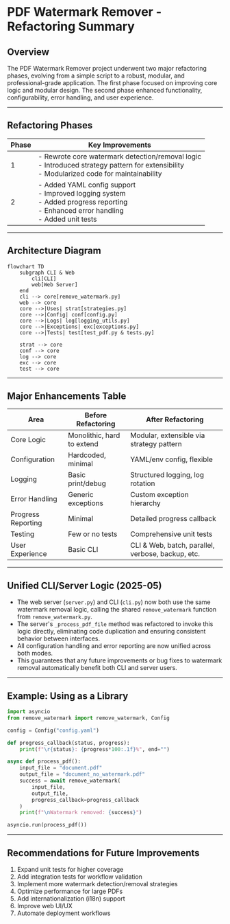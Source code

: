 # PDF Watermark Remover - Refactoring Summary

## Overview

The PDF Watermark Remover project underwent two major refactoring phases, evolving from a simple script to a robust, modular, and professional-grade application. The first phase focused on improving core logic and modular design. The second phase enhanced functionality, configurability, error handling, and user experience.

---

## Refactoring Phases

| Phase | Key Improvements |
|-------|---------------------------------------------------------------------------------------------------------------------------------------|
| 1     | - Rewrote core watermark detection/removal logic<br>- Introduced strategy pattern for extensibility<br>- Modularized code for maintainability |
| 2     | - Added YAML config support<br>- Improved logging system<br>- Added progress reporting<br>- Enhanced error handling<br>- Added unit tests      |

---

## Architecture Diagram

```mermaid
flowchart TD
    subgraph CLI & Web
        cli[CLI]
        web[Web Server]
    end
    cli --> core[remove_watermark.py]
    web --> core
    core -->|Uses| strat[strategies.py]
    core -->|Config| conf[config.py]
    core -->|Logs| log[logging_utils.py]
    core -->|Exceptions| exc[exceptions.py]
    core -->|Tests| test[test_pdf.py & tests.py]

    strat --> core
    conf --> core
    log --> core
    exc --> core
    test --> core
```

---

## Major Enhancements Table

| Area                | Before Refactoring                  | After Refactoring                                 |
|---------------------|-------------------------------------|---------------------------------------------------|
| Core Logic          | Monolithic, hard to extend          | Modular, extensible via strategy pattern           |
| Configuration       | Hardcoded, minimal                  | YAML/env config, flexible                         |
| Logging             | Basic print/debug                   | Structured logging, log rotation                   |
| Error Handling      | Generic exceptions                  | Custom exception hierarchy                         |
| Progress Reporting  | Minimal                             | Detailed progress callback                         |
| Testing             | Few or no tests                     | Comprehensive unit tests                           |
| User Experience     | Basic CLI                           | CLI & Web, batch, parallel, verbose, backup, etc.  |

---

## Unified CLI/Server Logic (2025-05)

- The web server (`server.py`) and CLI (`cli.py`) now both use the same watermark removal logic, calling the shared `remove_watermark` function from `remove_watermark.py`.
- The server's `_process_pdf_file` method was refactored to invoke this logic directly, eliminating code duplication and ensuring consistent behavior between interfaces.
- All configuration handling and error reporting are now unified across both modes.
- This guarantees that any future improvements or bug fixes to watermark removal automatically benefit both CLI and server users.

---

## Example: Using as a Library

```python
import asyncio
from remove_watermark import remove_watermark, Config

config = Config("config.yaml")

def progress_callback(status, progress):
    print(f"\r{status}: {progress*100:.1f}%", end="")

async def process_pdf():
    input_file = "document.pdf"
    output_file = "document_no_watermark.pdf"
    success = await remove_watermark(
        input_file,
        output_file,
        progress_callback=progress_callback
    )
    print(f"\nWatermark removed: {success}")

asyncio.run(process_pdf())
```

---

## Recommendations for Future Improvements

1. Expand unit tests for higher coverage
2. Add integration tests for workflow validation
3. Implement more watermark detection/removal strategies
4. Optimize performance for large PDFs
5. Add internationalization (i18n) support
6. Improve web UI/UX
7. Automate deployment workflows

